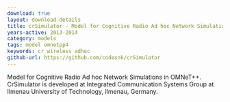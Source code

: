 ```yaml
---
download: true
layout: download-details
title: crSimulator - Model for Cognitive Radio Ad hoc Network Simulations in OMNeT++
years-active: 2013-2014
category: models
tags: model omnetpp4
keywords: cr wireless adhoc
github-url: https://github.com/codesnk/crSimulator
---
```


Model for Cognitive Radio Ad hoc Network Simulations in OMNeT++.
CrSimulator is developed at Integrated Communication Systems Group
at Ilmenau University of Technology, Ilmenau, Germany.
